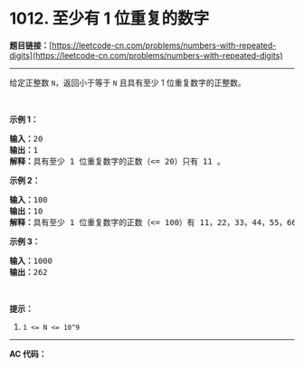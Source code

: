 # 1012. 至少有 1 位重复的数字

**题目链接：**[https://leetcode-cn.com/problems/numbers-with-repeated-digits](https://leetcode-cn.com/problems/numbers-with-repeated-digits)

---

<div class="content__1Y2H">
 <div class="notranslate">
  <p>给定正整数&nbsp;<code>N</code>，返回小于等于 <code>N</code>&nbsp;且具有至少 1 位重复数字的正整数。</p> 
  <p>&nbsp;</p> 
  <p><strong>示例 1：</strong></p> 
  <pre class="language-text"><strong>输入：</strong>20
<strong>输出：</strong>1
<strong>解释：</strong>具有至少 1 位重复数字的正数（&lt;= 20）只有 11 。
</pre> 
  <p><strong>示例 2：</strong></p> 
  <pre class="language-text"><strong>输入：</strong>100
<strong>输出：</strong>10
<strong>解释：</strong>具有至少 1 位重复数字的正数（&lt;= 100）有 11，22，33，44，55，66，77，88，99 和 100 。
</pre> 
  <p><strong>示例 3：</strong></p> 
  <pre class="language-text"><strong>输入：</strong>1000
<strong>输出：</strong>262
</pre> 
  <p>&nbsp;</p> 
  <p><strong>提示：</strong></p> 
  <ol> 
   <li><code>1 &lt;= N &lt;= 10^9</code></li> 
  </ol> 
 </div>
</div>

---

**AC 代码：**

```java

```